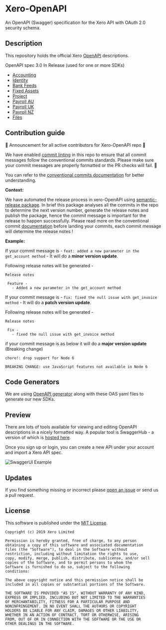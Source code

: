 # Xero-OpenAPI
An OpenAPI (Swagger) specification for the Xero API with OAuth 2.0 security schema.

## Description
This repository holds the official Xero [OpenAPI](https://www.openapis.org/) descriptions.   

OpenAPI spec 3.0
In Release (used for one or more SDKs)
* [Accounting](https://raw.githubusercontent.com/XeroAPI/Xero-OpenAPI/master/xero_accounting.yaml)
* [Identity](https://raw.githubusercontent.com/XeroAPI/Xero-OpenAPI/master/xero-identity.yaml)
* [Bank Feeds](https://raw.githubusercontent.com/XeroAPI/Xero-OpenAPI/master/xero_bankfeeds.yaml)
* [Fixed Assets](https://raw.githubusercontent.com/XeroAPI/Xero-OpenAPI/master/xero_assets.yaml)
* [Project](https://raw.githubusercontent.com/XeroAPI/Xero-OpenAPI/master/xero-projects.yaml)
* [Payroll AU](https://raw.githubusercontent.com/XeroAPI/Xero-OpenAPI/master/xero-payroll-au.yaml)
* [Payroll UK](https://raw.githubusercontent.com/XeroAPI/Xero-OpenAPI/master/xero-payroll-uk.yaml)
* [Payroll NZ](https://raw.githubusercontent.com/XeroAPI/Xero-OpenAPI/master/xero-payroll-nz.yaml)
* [Files](https://raw.githubusercontent.com/XeroAPI/Xero-OpenAPI/master/xero_files.yaml)


## Contribution guide

:loudspeaker: Announcement for all active contributors for Xero-OpenAPI repo :loudspeaker:

We have enabled [commit linting](https://github.com/conventional-changelog/commitlint/#what-is-commitlint) in this repo to ensure that all commit messages follow the conventional commits standards. Please make sure your commit messages are properly formatted or the PR checks will fail. :no_entry_sign:

You can refer to the [conventional commits documentation](https://www.conventionalcommits.org/en/v1.0.0/#summary) for better understanding. 

**Context:**

We have automated the release process in xero-OpenAPI using [semantic-release package](https://github.com/semantic-release/semantic-release). In brief this package analyses all the commits in the repo to determine the next version number, generate the release notes and publish the package, hence the commit message is important for the release to happen successfully. Please read more on the conventional commit [documentation](https://www.conventionalcommits.org/en/v1.0.0/#summary) before landing your commits, each commit message will determine the release notes ! 


**Example:**

If your commit message is - ``feat: added a new parameter in the get_account method`` - It will do a **minor version update**. 

Following release notes will be generated -

```
Release notes 

 Feature - 
   - Added a new parameter in the get_account method 
```

If your commit message is - ``fix: fixed the null issue with get_invoice method`` - It will do a **patch version update**. 

Following release notes will be generated - 

```
Release notes 

 Fix - 
   - fixed the null issue with get_invoice method
```


if your commit message is as below it will do a **major version update** (Breaking change)

```
chore!: drop support for Node 6

BREAKING CHANGE: use JavaScript features not available in Node 6
```


## Code Generators
We are using [OpenAPI generator](https://github.com/OpenAPITools/openapi-generator) along with these OAS yaml files to generate our new SDKs.

## Preview
There are lots of tools available for viewing and editing OpenAPI descriptions in a nicely formatted way. A popular tool is SwaggerHub - a version of which is [hosted here](https://app.swaggerhub.com/home). 

Once you sign up or login, you can create a new API under your account and import a Xero API spec.

![SwaggerUI Example](images/import-api.png)

## Updates
If you find something missing or incorrect please [open an issue](https://github.com/XeroAPI/Xero-OpenAPI/issues/new) or send us a pull request.

## License

This software is published under the [MIT License](http://en.wikipedia.org/wiki/MIT_License).

	Copyright (c) 2019 Xero Limited

	Permission is hereby granted, free of charge, to any person
	obtaining a copy of this software and associated documentation
	files (the "Software"), to deal in the Software without
	restriction, including without limitation the rights to use,
	copy, modify, merge, publish, distribute, sublicense, and/or sell
	copies of the Software, and to permit persons to whom the
	Software is furnished to do so, subject to the following
	conditions:

	The above copyright notice and this permission notice shall be
	included in all copies or substantial portions of the Software.

	THE SOFTWARE IS PROVIDED "AS IS", WITHOUT WARRANTY OF ANY KIND,
	EXPRESS OR IMPLIED, INCLUDING BUT NOT LIMITED TO THE WARRANTIES
	OF MERCHANTABILITY, FITNESS FOR A PARTICULAR PURPOSE AND
	NONINFRINGEMENT. IN NO EVENT SHALL THE AUTHORS OR COPYRIGHT
	HOLDERS BE LIABLE FOR ANY CLAIM, DAMAGES OR OTHER LIABILITY,
	WHETHER IN AN ACTION OF CONTRACT, TORT OR OTHERWISE, ARISING
	FROM, OUT OF OR IN CONNECTION WITH THE SOFTWARE OR THE USE OR
	OTHER DEALINGS IN THE SOFTWARE.
